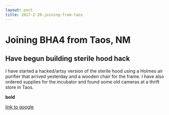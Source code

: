 ```yaml
---
layout: post
title: 2017-2-28-joining-from-taos
---
```


# Joining BHA4 from Taos, NM

## Have begun building sterile hood hack

 I have started a hacked/artsy version of the sterile hood using a Holmes air purifier that arrived yesterday and a wooden chair for the frame. I have also ordered supplies for the incubator and found some old cameras at a thrift store in Taos.

**bold**

[link to google](www.google.com)
